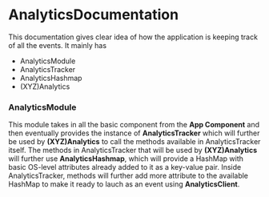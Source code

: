 # AnalyticsDocumentation

This documentation gives clear idea of how the application is keeping track of all the events.
It mainly has 
* AnalyticsModule
* AnalyticsTracker
* AnalyticsHashmap
* (XYZ)Analytics

### AnalyticsModule

This module takes in all the basic component from the **App Component** and then eventually provides the 
instance of **AnalyticsTracker** which will further be used by **(XYZ)Analytics** to call the methods available in 
AnalyticsTracker itself. The methods in AnalyticsTracker that will be used by  **(XYZ)Analytics** will further use 
**AnalyticsHashmap**, which will provide a HashMap with basic OS-level attributes already added to it as a key-value pair. Inside AnalyticsTracker, methods will further add more attribute to the available HashMap to make it ready to lauch as an event using **AnalyticsClient**. 

